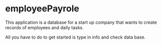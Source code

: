 # employeePayrole

This application is a database for a start up company that wants to create records of employees and daily tasks.

All you have to do to get started is type in info and check data base.
